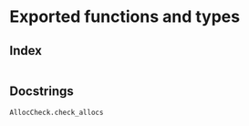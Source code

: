 # Exported functions and types

## Index
```@index
```

## Docstrings

```@docs
AllocCheck.check_allocs
```